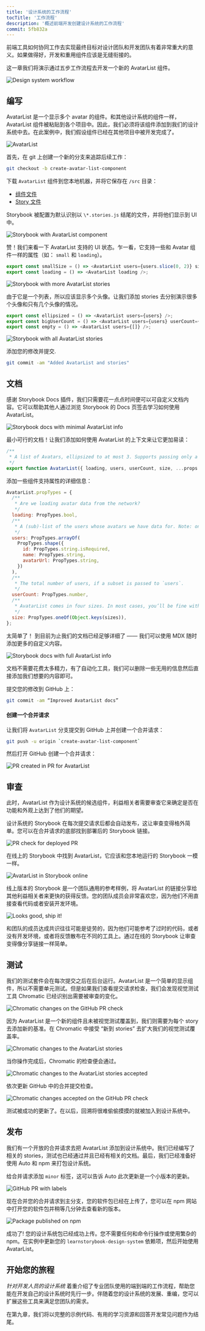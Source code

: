 ```yaml
---
title: '设计系统的工作流程'
tocTitle: '工作流程'
description: '概述前端开发创建设计系统的工作流程'
commit: 5fb832a
---
```


前端工具如何协同工作去实现最终目标对设计团队和开发团队有着非常重大的意义。如果做得好，开发和重用组件应该是无缝衔接的。

这一章我们将演示通过五步工作流程去开发一个新的 AvatarList 组件。

![Design system workflow](/design-systems-for-developers/design-system-workflow-horizontal.jpg)

## 编写

AvatarList 是一个显示多个 avatar 的组件。和其他设计系统的组件一样，AvatarList 组件被粘贴到各个项目中。因此，我们必须将该组件添加到我们的设计系统中去。在此案例中，我们假设组件已经在其他项目中被开发完成了。

![AvatarList](/design-systems-for-developers/AvatarList.jpg)

首先，在 git 上创建一个新的分支来追踪后续工作：

```bash
git checkout -b create-avatar-list-component
```

下载 `AvatarList` 组件到您本地机器，并将它保存在 `/src` 目录：

- [组件文件](https://raw.githubusercontent.com/chromaui/learnstorybook-design-system/2347a5e8b27635f39091728d0845ff7a2ded3699/src/AvatarList.js)
- [Story 文件](https://raw.githubusercontent.com/chromaui/learnstorybook-design-system/2347a5e8b27635f39091728d0845ff7a2ded3699/src/AvatarList.stories.js)

Storybook 被配置为默认识别以 `\*.stories.js` 结尾的文件，并将他们显示到 UI 中。

![Storybook with AvatarList component](/design-systems-for-developers/storybook-with-avatarlist.png)

赞！我们来看一下 AvatarList 支持的 UI 状态。乍一看，它支持一些和 Avatar 组件一样的属性（如： `small` 和 `loading`）。

```javascript
export const smallSize = () => <AvatarList users={users.slice(0, 2)} size="small" />;
export const loading = () => <AvatarList loading />;
```

![Storybook with more AvatarList stories](/design-systems-for-developers/storybook-with-avatarlist-loading.png)

由于它是一个列表，所以应该显示多个头像。让我们添加 stories 去分别演示很多个头像和只有几个头像的情况。

```javascript
export const ellipsized = () => <AvatarList users={users} />;
export const bigUserCount = () => <AvatarList users={users} userCount={100} />;
export const empty = () => <AvatarList users={[]} />;
```

![Storybook with all AvatarList stories](/design-systems-for-developers/storybook-with-all-avatarlist-stories.png)

添加您的修改并提交.

```bash
git commit -am "Added AvatarList and stories"
```

## 文档

感谢 Storybook Docs 插件，我们只需要花一点点时间便可以可自定义文档内容。它可以帮助其他人通过浏览 Storybook 的 Docs 页签去学习如何使用 AvatarList。

![Storybook docs with minimal AvatarList info](/design-systems-for-developers/storybook-docs-minimal-avatarlist.png)

最小可行的文档！让我们添加如何使用 AvatarList 的上下文来让它更加易读：

```javascript
/**
 * A list of Avatars, ellipsized to at most 3. Supports passing only a subset of the total user count.
 */
export function AvatarList({ loading, users, userCount, size, ...props }) {
```

添加一些组件支持属性的详细信息：

```javascript
AvatarList.propTypes = {
  /**
   * Are we loading avatar data from the network?
   */
  loading: PropTypes.bool,
  /**
   * A (sub)-list of the users whose avatars we have data for. Note: only 3 will be displayed.
   */
  users: PropTypes.arrayOf(
    PropTypes.shape({
      id: PropTypes.string.isRequired,
      name: PropTypes.string,
      avatarUrl: PropTypes.string,
    })
  ),
  /**
   * The total number of users, if a subset is passed to `users`.
   */
  userCount: PropTypes.number,
  /**
   * AvatarList comes in four sizes. In most cases, you’ll be fine with `medium`.
   */
  size: PropTypes.oneOf(Object.keys(sizes)),
};
```

太简单了！ 到目前为止我们的文档已经足够详细了 —— 我们可以使用 MDX 随时添加更多的自定义内容。

![Storybook docs with full AvatarList info](/design-systems-for-developers/storybook-docs-full-avatarlist.png)

文档不需要花费太多精力，有了自动化工具，我们可以删除一些无用的信息然后直接添加我们想要的内容即可。

提交您的修改到 GitHub 上：

```bash
git commit -am “Improved AvatarList docs”
```

<h4>创建一个合并请求</h4>

让我们将 `AvatarList` 分支提交到 GitHub 上并创建一个合并请求：

```bash
git push -u origin `create-avatar-list-component`
```

然后打开 GitHub 创建一个合并请求：

![PR created in PR for AvatarList](/design-systems-for-developers/github-pr-create-avatarlist.png)

## 审查

此时，AvatarList 作为设计系统的候选组件，利益相关者需要审查它来确定是否在功能和外观上达到了他们的期望。

设计系统的 Storybook 在每次提交请求后都会自动发布，这让审查变得格外简单。您可以在合并请求的底部找到部署后的 Storybook 链接。

![PR check for deployed PR](/design-systems-for-developers/github-pr-checks-deployed.png)

在线上的 Storybook 中找到 AvatarList，它应该和您本地运行的 Storybook 一模一样。

![AvatarList in Storybook online](/design-systems-for-developers/netlify-deployed-avatarlist-stories.png)

线上版本的 Storybook 是一个团队通用的参考样例，将 AvatarList 的链接分享给其他利益相关者来更快的获得反馈。您的团队成员会非常喜欢您，因为他们不用直接查看代码或者安装开发环境。

![Looks good, ship it!](/design-systems-for-developers/visual-review-shipit.png)

和团队的成员达成共识往往可能是徒劳的，因为他们可能参考了过时的代码，或者没有开发环境，或者将反馈散布在不同的工具上。通过在线的 Storybook 让审查变得像分享链接一样简单。

## 测试

我们的测试套件会在每次提交之后在后台运行。AvatarList 是一个简单的显示组件，所以不需要单元测试。但是如果我们查看提交请求检查，我们会发现视觉测试工具 Chromatic 已经识别出需要被审查的变化。

![Chromatic changes on the GitHub PR check](/design-systems-for-developers/github-pr-checks-chromatic-changes.png)

因为 AvatarList 是一个新的组件且未被视觉测试覆盖到，我们则需要为每个 story 去添加新的基准。在 Chromatic 中接受 “新到 stories” 去扩大我们的视觉测试覆盖率。

![Chromatic changes to the AvatarList stories](/design-systems-for-developers/chromatic-avatarlist-changes.png)

当你操作完成后，Chromatic 的检查便会通过。

![Chromatic changes to the AvatarList stories accepted](/design-systems-for-developers/chromatic-avatarlist-changes-accepted.png)

依次更新 GitHub 中的合并提交检查。

![Chromatic changes accepted on the GitHub PR check](/design-systems-for-developers/github-pr-checks-chromatic-changes-accepted.png)

测试被成功的更新了。在以后，回溯将很难偷偷摸摸的就被加入到设计系统中。

## 发布

我们有一个开放的合并请求去把 AvatarList 添加到设计系统中。我们已经编写了相关的 stories，测试也已经通过并且已经有相关的文档。最后，我们已经准备好使用 Auto 和 npm 来打包设计系统。

给合并请求添加 `minor` 标签，这可以告诉 Auto 此次更新是一个小版本的更新。

![GitHub PR with labels](/design-systems-for-developers/github-pr-labelled.png)

现在合并您的合并请求到主分支，您的软件包已经在上传了，您可以在 npm 网站中打开您的软件包并稍等几分钟去查看新的版本。

![Package published on npm](/design-systems-for-developers/npm-published-package.png)

成功了! 您的设计系统包已经成功上传。您不需要任何和命令行操作或使用繁杂的 npm。在实例中更新您的 `learnstorybook-design-system` 依赖项，然后开始使用 AvatarList。

## 开始您的旅程

_针对开发人员的设计系统_ 着重介绍了专业团队使用的端到端的工作流程，帮助您能在开发自己的设计系统时先行一步。伴随着您的设计系统的发展、重编，您可以扩展这些工具来满足您团队的需求。

在第九章，我们将以完整的示例代码、有用的学习资源和回答开发常见问题作为结尾。
